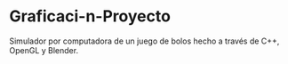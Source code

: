 # Graficaci-n-Proyecto
Simulador por computadora de un juego de bolos hecho a través de C++, OpenGL y Blender.
